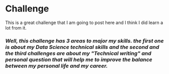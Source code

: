 # Challenge
This is a great challenge that I am going to post here and I think I did learn a lot from it.

### ***Well, this challenge has 3 areas to major my skills. the first one is about my Data Science technical skills and the second and the third challenges are about my "Technical writing" and personal question that will help me to improve the balance between my personal life and my career.***
